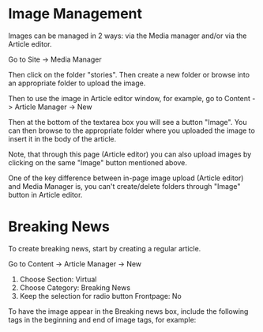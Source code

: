 # Image Management #
Images can be managed in 2 ways: via the Media manager and/or via the Article editor.

Go to Site -> Media Manager

Then click on the folder "stories". Then create a new folder or browse into an appropriate folder to upload the image.

Then to use the image in Article editor window, for example, go to Content -> Article Manager -> New

Then at the bottom of the textarea box you will see a button "Image". You can then browse to the appropriate folder where you uploaded the image to insert it in the body of the article.

Note, that through this page (Article editor) you can also upload images by clicking on the same "Image" button mentioned above.

One of the key difference between in-page image upload (Article editor) and Media Manager is, you can't create/delete folders through "Image" button in Article editor.

# Breaking News #

To create breaking news, start by creating a regular article.

Go to Content -> Article Manager -> New

  1. Choose Section: Virtual
  1. Choose Category: Breaking News
  1. Keep the selection for radio button Frontpage: No

To have the image appear in the Breaking news box, include the following tags in the beginning and end of image tags, for example: <!--IMAGE images/stories/breaking\_news/200811/sidr.jpg IMAGE-->